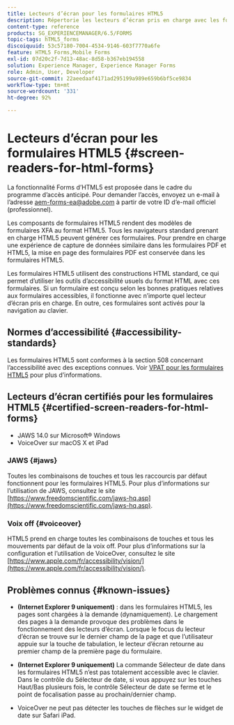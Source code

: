 ```yaml
---
title: Lecteurs d’écran pour les formulaires HTML5
description: Répertorie les lecteurs d’écran pris en charge avec les formulaires HTML5.
content-type: reference
products: SG_EXPERIENCEMANAGER/6.5/FORMS
topic-tags: hTML5_forms
discoiquuid: 53c57180-7004-4534-9146-603f7770a6fe
feature: HTML5 Forms,Mobile Forms
exl-id: 07d20c2f-7d13-48ac-8d58-b367eb194558
solution: Experience Manager, Experience Manager Forms
role: Admin, User, Developer
source-git-commit: 22aeedaaf4171ad295199a989e659b6bf5ce9834
workflow-type: tm+mt
source-wordcount: '331'
ht-degree: 92%

---
```


# Lecteurs d’écran pour les formulaires HTML5 {#screen-readers-for-html-forms}

<span class="preview"> La fonctionnalité Forms d’HTML5 est proposée dans le cadre du programme d’accès anticipé. Pour demander l’accès, envoyez un e-mail à l’adresse aem-forms-ea@adobe.com à partir de votre ID d’e-mail officiel (professionnel).
</span>

Les composants de formulaires HTML5 rendent des modèles de formulaires XFA au format HTML5. Tous les navigateurs standard prenant en charge HTML5 peuvent générer ces formulaires. Pour prendre en charge une expérience de capture de données similaire dans les formulaires PDF et HTML5, la mise en page des formulaires PDF est conservée dans les formulaires HTML5.

Les formulaires HTML5 utilisent des constructions HTML standard, ce qui permet d’utiliser les outils d’accessibilité usuels du format HTML avec ces formulaires. Si un formulaire est conçu selon les bonnes pratiques relatives aux formulaires accessibles, il fonctionne avec n’importe quel lecteur d’écran pris en charge. En outre, ces formulaires sont activés pour la navigation au clavier.

## Normes d’accessibilité {#accessibility-standards}

Les formulaires HTML5 sont conformes à la section 508 concernant l’accessibilité avec des exceptions connues. Voir [VPAT pour les formulaires HTML5](https://www.adobe.com/content/dam/cc1/en/accessibility/compliance/pdfs/adobe-livecycle-es4-section-508-vpat-portfolio.pdf) pour plus d’informations.

## Lecteurs d’écran certifiés pour les formulaires HTML5 {#certified-screen-readers-for-html-forms}

* JAWS 14.0 sur Microsoft® Windows
* VoiceOver sur macOS X et iPad

### JAWS {#jaws}

Toutes les combinaisons de touches et tous les raccourcis par défaut fonctionnent pour les formulaires HTML5. Pour plus d’informations sur l’utilisation de JAWS, consultez le site [https://www.freedomscientific.com/jaws-hq.asp](https://www.freedomscientific.com/jaws-hq.asp).

### Voix off {#voiceover}

HTML5 prend en charge toutes les combinaisons de touches et tous les mouvements par défaut de la voix off. Pour plus d’informations sur la configuration et l’utilisation de VoiceOver, consultez le site [https://www.apple.com/fr/accessibility/vision/](https://www.apple.com/fr/accessibility/vision/).

## Problèmes connus {#known-issues}

* **(Internet Explorer 9 uniquement)** : dans les formulaires HTML5, les pages sont chargées à la demande (dynamiquement). Le chargement des pages à la demande provoque des problèmes dans le fonctionnement des lecteurs d’écran. Lorsque le focus du lecteur d’écran se trouve sur le dernier champ de la page et que l’utilisateur appuie sur la touche de tabulation, le lecteur d’écran retourne au premier champ de la première page du formulaire.
* **(Internet Explorer 9 uniquement)** La commande Sélecteur de date dans les formulaires HTML5 n’est pas totalement accessible avec le clavier. Dans le contrôle du Sélecteur de date, si vous appuyez sur les touches Haut/Bas plusieurs fois, le contrôle Sélecteur de date se ferme et le point de focalisation passe au prochain/dernier champ.

* VoiceOver ne peut pas détecter les touches de flèches sur le widget de date sur Safari iPad.
